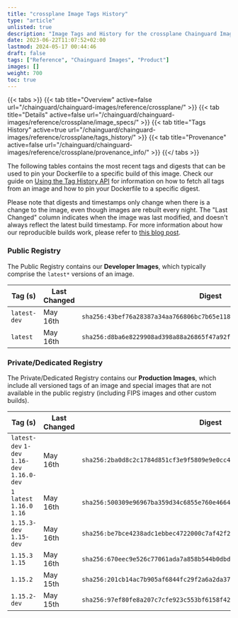 ```yaml
---
title: "crossplane Image Tags History"
type: "article"
unlisted: true
description: "Image Tags and History for the crossplane Chainguard Image"
date: 2023-06-22T11:07:52+02:00
lastmod: 2024-05-17 00:44:46
draft: false
tags: ["Reference", "Chainguard Images", "Product"]
images: []
weight: 700
toc: true
---
```


{{< tabs >}}
{{< tab title="Overview" active=false url="/chainguard/chainguard-images/reference/crossplane/" >}}
{{< tab title="Details" active=false url="/chainguard/chainguard-images/reference/crossplane/image_specs/" >}}
{{< tab title="Tags History" active=true url="/chainguard/chainguard-images/reference/crossplane/tags_history/" >}}
{{< tab title="Provenance" active=false url="/chainguard/chainguard-images/reference/crossplane/provenance_info/" >}}
{{</ tabs >}}

The following tables contains the most recent tags and digests that can be used to pin your Dockerfile to a specific build of this image. Check our guide on [Using the Tag History API](/chainguard/chainguard-images/using-the-tag-history-api/) for information on how to fetch all tags from an image and how to pin your Dockerfile to a specific digest.

Please note that digests and timestamps only change when there is a change to the image, even though images are rebuilt every night. The "Last Changed" column indicates when the image was last modified, and doesn't always reflect the latest build timestamp. For more information about how our reproducible builds work, please refer to [this blog post](https://www.chainguard.dev/unchained/reproducing-chainguards-reproducible-image-builds).

### Public Registry
The Public Registry contains our **Developer Images**, which typically comprise the `latest*` versions of an image.

| Tag (s)       | Last Changed | Digest                                                                    |
|---------------|--------------|---------------------------------------------------------------------------|
|  `latest-dev` | May 16th     | `sha256:43bef76a28387a34aa766806bc7b65e11854948fd5f667e9b30dfbfcf958efcf` |
|  `latest`     | May 16th     | `sha256:d8ba6e8229908ad398a88a26865f47a92f0a63625f89e1413f2ca14b91837d03` |


### Private/Dedicated Registry
The Private/Dedicated Registry contains our **Production Images**, which include all versioned tags of an image and special images that are not available in the public registry (including FIPS images and other custom builds).

| Tag (s)                                       | Last Changed | Digest                                                                    |
|-----------------------------------------------|--------------|---------------------------------------------------------------------------|
|  `latest-dev` `1-dev` `1.16-dev` `1.16.0-dev` | May 16th     | `sha256:2ba0d8c2c1784d851cf3e9f5809e9e0cc4bb2b303b6db8e61a9a836c4226ad14` |
|  `1` `latest` `1.16.0` `1.16`                 | May 16th     | `sha256:500309e96967ba359d34c6855e760e46644993de2b2f45a6ebd4c3eecbc59b3e` |
|  `1.15.3-dev` `1.15-dev`                      | May 16th     | `sha256:be7bce4238adc1ebbec4722000c7af42f2dce56adc1ea480db94c8061dc16dfd` |
|  `1.15.3` `1.15`                              | May 16th     | `sha256:670eec9e526c77061ada7a858b544b0dbd4e7c919bafdc4c3b4011b70a7c35db` |
|  `1.15.2`                                     | May 15th     | `sha256:201cb14ac7b905af6844fc29f2a6a2da372a36de34b9559af62b7c1b56f4800d` |
|  `1.15.2-dev`                                 | May 15th     | `sha256:97ef80fe8a207c7cfe923c553bf6158f42be588b2767415c77a7bd3667a6284e` |

